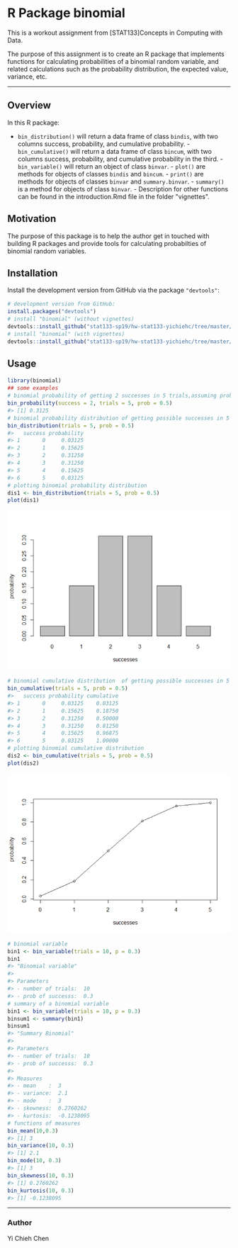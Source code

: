 
<!-- README.md is generated from README.Rmd. Please edit README.Rmd -->
R Package binomial
==================

This is a workout assignment from \[STAT133\]Concepts in Computing with Data.

The purpose of this assignment is to create an R package that implements functions for calculating probabilities of a binomial random variable, and related calculations such as the probability distribution, the expected value, variance, etc.

------------------------------------------------------------------------

Overview
--------

In this R package:
- `bin_distribution()` will return a data frame of class `bindis`, with two columns success, probability, and cumulative probability. - `bin_cumulative()` will return a data frame of class `bincum`, with two columns success, probability, and cumulative probability in the third. - `bin_variable()` will return an object of class `binvar`. - `plot()` are methods for objects of classes `bindis` and `bincum`. - `print()` are methods for objects of classes `binvar` and `summary.binvar`. - `summary()` is a method for objects of class `binvar`. - Description for other functions can be found in the introduction.Rmd file in the folder "vignettes".

Motivation
----------

The purpose of this package is to help the author get in touched with building R packages and provide tools for calculating probabilties of binomial random variables.

Installation
------------

Install the development version from GitHub via the package `"devtools"`:

``` r
# development version from GitHub:
install.packages("devtools") 
# install "binomial" (without vignettes)
devtools::install_github("stat133-sp19/hw-stat133-yichiehc/tree/master/workout03/binomial")
# install "binomial" (with vignettes)
devtools::install_github("stat133-sp19/hw-stat133-yichiehc/tree/master/workout03/binomial", build_vignettes = TRUE)
```

Usage
-----

``` r
library(binomial)
## some examples
# binomial probability of getting 2 successes in 5 trials,assuming prob of success = 0.5
bin_probability(success = 2, trials = 5, prob = 0.5)
#> [1] 0.3125
# binomial probability distribution of getting possible successes in 5 trials,assuming prob of success = 0.5
bin_distribution(trials = 5, prob = 0.5)
#>   success probability
#> 1       0     0.03125
#> 2       1     0.15625
#> 3       2     0.31250
#> 4       3     0.31250
#> 5       4     0.15625
#> 6       5     0.03125
# plotting binomial probability distribution
dis1 <- bin_distribution(trials = 5, prob = 0.5)
plot(dis1)
```

![](README-example-1.png)

``` r
# binomial cumulative distribution  of getting possible successes in 5 trials,assuming prob of success = 0.5
bin_cumulative(trials = 5, prob = 0.5)
#>   success probability cumulative
#> 1       0     0.03125    0.03125
#> 2       1     0.15625    0.18750
#> 3       2     0.31250    0.50000
#> 4       3     0.31250    0.81250
#> 5       4     0.15625    0.96875
#> 6       5     0.03125    1.00000
# plotting binomial cumulative distribution
dis2 <- bin_cumulative(trials = 5, prob = 0.5)
plot(dis2)
```

![](README-example-2.png)

``` r
# binomial variable
bin1 <- bin_variable(trials = 10, p = 0.3)
bin1
#> "Binomial variable"
#> 
#> Parameters
#> - number of trials:  10 
#> - prob of successs:  0.3
# summary of a binomial variable
bin1 <- bin_variable(trials = 10, p = 0.3)
binsum1 <- summary(bin1)
binsum1
#> "Summary Binomial"
#> 
#> Parameters
#> - number of trials:  10 
#> - prob of successs:  0.3 
#> 
#> Measures
#> - mean    :  3 
#> - variance:  2.1 
#> - mode    :  3 
#> - skewness:  0.2760262 
#> - kurtosis:  -0.1238095
# functions of measures
bin_mean(10,0.3)
#> [1] 3
bin_variance(10, 0.3)
#> [1] 2.1
bin_mode(10, 0.3)
#> [1] 3
bin_skewness(10, 0.3)
#> [1] 0.2760262
bin_kurtosis(10, 0.3)
#> [1] -0.1238095
```

------------------------------------------------------------------------

### **Author**

Yi Chieh Chen
